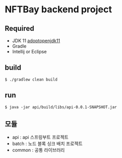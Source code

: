 # NFTBay backend project

## Required

- JDK 11 [adoptopenjdk11](https://adoptopenjdk.net/index.html?variant=openjdk11&jvmVariant=hotspot)
- Gradle
- Intellij or Eclipse

## build
```
$ ./gradlew clean build
```

## run
```
$ java -jar api/build/libs/api-0.0.1-SNAPSHOT.jar
```

## 모듈
- api : api 스프링부트 프로젝트
- batch : 노드 블록 싱크 배치 프로젝트
- common : 공통 라이브러리
